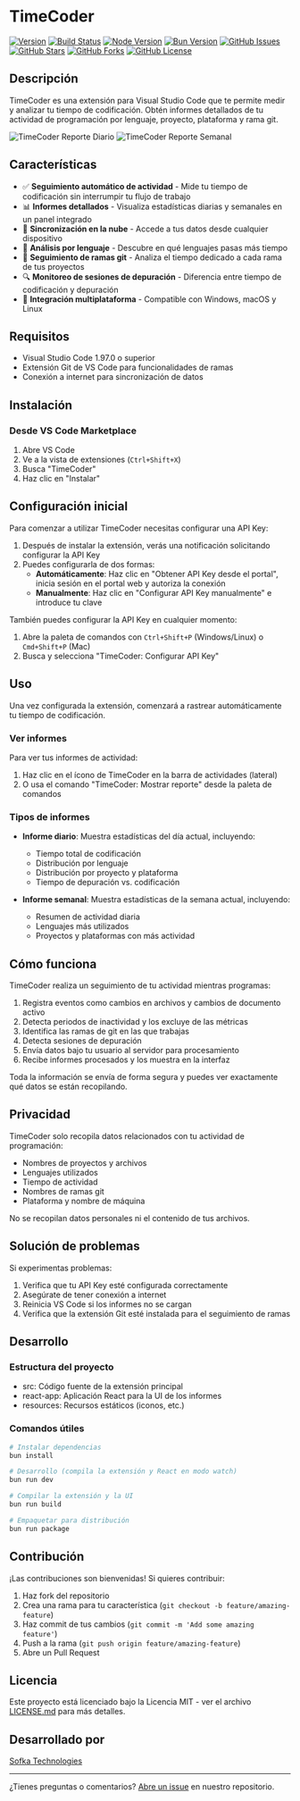 # TimeCoder
[![Version](https://img.shields.io/badge/version-1.0.3-blue.svg)](https://github.com/ProfeJulianLasso/time-coder-extension/releases/tag/v1.0.3) [![Build Status](https://img.shields.io/badge/build-passing-brightgreen.svg)](https://github.com/ProfeJulianLasso/time-coder-extension/actions) [![Node Version](https://img.shields.io/badge/node-%3E%3D18.0.0-brightgreen.svg)](https://nodejs.org/) [![Bun Version](https://img.shields.io/badge/bun-%3E%3D1.2-brightgreen.svg)](https://bun.sh/) [![GitHub Issues](https://img.shields.io/github/issues/ProfeJulianLasso/time-coder-extension.svg)](https://github.com/ProfeJulianLasso/time-coder-extension/issues) [![GitHub Stars](https://img.shields.io/github/stars/ProfeJulianLasso/time-coder-extension.svg)](https://github.com/ProfeJulianLasso/time-coder-extension/stargazers) [![GitHub Forks](https://img.shields.io/github/forks/ProfeJulianLasso/time-coder-extension.svg)](https://github.com/ProfeJulianLasso/time-coder-extension/network/members) [![GitHub License](https://img.shields.io/github/license/ProfeJulianLasso/time-coder-extension.svg)](https://opensource.org/licenses/MIT)

## Descripción

TimeCoder es una extensión para Visual Studio Code que te permite medir y analizar tu tiempo de codificación. Obtén informes detallados de tu actividad de programación por lenguaje, proyecto, plataforma y rama git.

![TimeCoder Reporte Diario](https://github.com/ProfeJulianLasso/time-coder-extension/raw/main/resources/screenshot-daily.png) ![TimeCoder Reporte Semanal](https://github.com/ProfeJulianLasso/time-coder-extension/raw/main/resources/screenshot-weekly.png)

## Características

- ✅ **Seguimiento automático de actividad** - Mide tu tiempo de codificación sin interrumpir tu flujo de trabajo
- 📊 **Informes detallados** - Visualiza estadísticas diarias y semanales en un panel integrado
- 🔄 **Sincronización en la nube** - Accede a tus datos desde cualquier dispositivo
- 🔎 **Análisis por lenguaje** - Descubre en qué lenguajes pasas más tiempo
- 🌳 **Seguimiento de ramas git** - Analiza el tiempo dedicado a cada rama de tus proyectos
- 🔍 **Monitoreo de sesiones de depuración** - Diferencia entre tiempo de codificación y depuración
- 🔌 **Integración multiplataforma** - Compatible con Windows, macOS y Linux

## Requisitos

- Visual Studio Code 1.97.0 o superior
- Extensión Git de VS Code para funcionalidades de ramas
- Conexión a internet para sincronización de datos

## Instalación

### Desde VS Code Marketplace

1. Abre VS Code
2. Ve a la vista de extensiones (`Ctrl+Shift+X`) 
3. Busca "TimeCoder"
4. Haz clic en "Instalar"

## Configuración inicial

Para comenzar a utilizar TimeCoder necesitas configurar una API Key:

1. Después de instalar la extensión, verás una notificación solicitando configurar la API Key
2. Puedes configurarla de dos formas:
   - **Automáticamente**: Haz clic en "Obtener API Key desde el portal", inicia sesión en el portal web y autoriza la conexión
   - **Manualmente**: Haz clic en "Configurar API Key manualmente" e introduce tu clave

También puedes configurar la API Key en cualquier momento:
1. Abre la paleta de comandos con `Ctrl+Shift+P` (Windows/Linux) o `Cmd+Shift+P` (Mac)
2. Busca y selecciona "TimeCoder: Configurar API Key"

## Uso

Una vez configurada la extensión, comenzará a rastrear automáticamente tu tiempo de codificación.

### Ver informes

Para ver tus informes de actividad:

1. Haz clic en el ícono de TimeCoder en la barra de actividades (lateral)
2. O usa el comando "TimeCoder: Mostrar reporte" desde la paleta de comandos

### Tipos de informes

- **Informe diario**: Muestra estadísticas del día actual, incluyendo:
  - Tiempo total de codificación
  - Distribución por lenguaje
  - Distribución por proyecto y plataforma
  - Tiempo de depuración vs. codificación

- **Informe semanal**: Muestra estadísticas de la semana actual, incluyendo:
  - Resumen de actividad diaria
  - Lenguajes más utilizados
  - Proyectos y plataformas con más actividad

## Cómo funciona

TimeCoder realiza un seguimiento de tu actividad mientras programas:

1. Registra eventos como cambios en archivos y cambios de documento activo
2. Detecta periodos de inactividad y los excluye de las métricas
3. Identifica las ramas de git en las que trabajas
4. Detecta sesiones de depuración
5. Envía datos bajo tu usuario al servidor para procesamiento
6. Recibe informes procesados y los muestra en la interfaz

Toda la información se envía de forma segura y puedes ver exactamente qué datos se están recopilando.

## Privacidad

TimeCoder solo recopila datos relacionados con tu actividad de programación:
- Nombres de proyectos y archivos
- Lenguajes utilizados
- Tiempo de actividad
- Nombres de ramas git
- Plataforma y nombre de máquina

No se recopilan datos personales ni el contenido de tus archivos.

## Solución de problemas

Si experimentas problemas:

1. Verifica que tu API Key esté configurada correctamente
2. Asegúrate de tener conexión a internet
3. Reinicia VS Code si los informes no se cargan
4. Verifica que la extensión Git esté instalada para el seguimiento de ramas

## Desarrollo

### Estructura del proyecto
- src: Código fuente de la extensión principal
- react-app: Aplicación React para la UI de los informes
- resources: Recursos estáticos (iconos, etc.)

### Comandos útiles

```bash
# Instalar dependencias
bun install

# Desarrollo (compila la extensión y React en modo watch)
bun run dev

# Compilar la extensión y la UI
bun run build

# Empaquetar para distribución
bun run package
```

## Contribución

¡Las contribuciones son bienvenidas! Si quieres contribuir:

1. Haz fork del repositorio
2. Crea una rama para tu característica (`git checkout -b feature/amazing-feature`)
3. Haz commit de tus cambios (`git commit -m 'Add some amazing feature'`)
4. Push a la rama (`git push origin feature/amazing-feature`)
5. Abre un Pull Request

## Licencia

Este proyecto está licenciado bajo la Licencia MIT - ver el archivo [LICENSE.md](LICENSE.md) para más detalles.

## Desarrollado por

[Sofka Technologies](https://github.com/ProfeJulianLasso)

---

¿Tienes preguntas o comentarios? [Abre un issue](https://github.com/ProfeJulianLasso/time-coder-extension/issues) en nuestro repositorio.